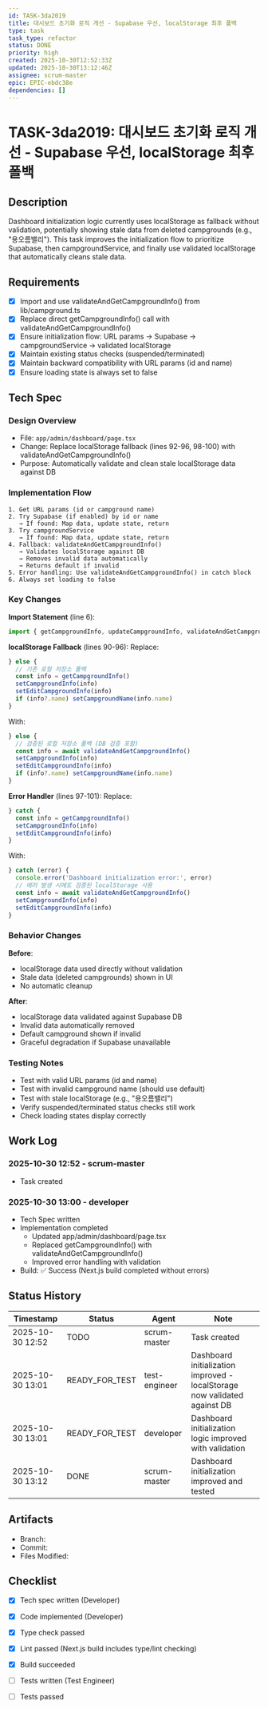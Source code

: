 ```yaml
---
id: TASK-3da2019
title: 대시보드 초기화 로직 개선 - Supabase 우선, localStorage 최후 폴백
type: task
task_type: refactor
status: DONE
priority: high
created: 2025-10-30T12:52:33Z
updated: 2025-10-30T13:12:46Z
assignee: scrum-master
epic: EPIC-ebdc38e
dependencies: []
---
```


# TASK-3da2019: 대시보드 초기화 로직 개선 - Supabase 우선, localStorage 최후 폴백

## Description

Dashboard initialization logic currently uses localStorage as fallback without validation, potentially showing stale data from deleted campgrounds (e.g., "용오름밸리"). This task improves the initialization flow to prioritize Supabase, then campgroundService, and finally use validated localStorage that automatically cleans stale data.

## Requirements

- [x] Import and use validateAndGetCampgroundInfo() from lib/campground.ts
- [x] Replace direct getCampgroundInfo() call with validateAndGetCampgroundInfo()
- [x] Ensure initialization flow: URL params → Supabase → campgroundService → validated localStorage
- [x] Maintain existing status checks (suspended/terminated)
- [x] Maintain backward compatibility with URL params (id and name)
- [x] Ensure loading state is always set to false

## Tech Spec

### Design Overview
- File: `app/admin/dashboard/page.tsx`
- Change: Replace localStorage fallback (lines 92-96, 98-100) with validateAndGetCampgroundInfo()
- Purpose: Automatically validate and clean stale localStorage data against DB

### Implementation Flow

```
1. Get URL params (id or campground name)
2. Try Supabase (if enabled) by id or name
   → If found: Map data, update state, return
3. Try campgroundService
   → If found: Map data, update state, return
4. Fallback: validateAndGetCampgroundInfo()
   → Validates localStorage against DB
   → Removes invalid data automatically
   → Returns default if invalid
5. Error handling: Use validateAndGetCampgroundInfo() in catch block
6. Always set loading to false
```

### Key Changes

**Import Statement** (line 6):
```typescript
import { getCampgroundInfo, updateCampgroundInfo, validateAndGetCampgroundInfo, type CampgroundInfo } from '../../../lib/campground'
```

**localStorage Fallback** (lines 90-96):
Replace:
```typescript
} else {
  // 기존 로컬 저장소 폴백
  const info = getCampgroundInfo()
  setCampgroundInfo(info)
  setEditCampgroundInfo(info)
  if (info?.name) setCampgroundName(info.name)
}
```

With:
```typescript
} else {
  // 검증된 로컬 저장소 폴백 (DB 검증 포함)
  const info = await validateAndGetCampgroundInfo()
  setCampgroundInfo(info)
  setEditCampgroundInfo(info)
  if (info?.name) setCampgroundName(info.name)
}
```

**Error Handler** (lines 97-101):
Replace:
```typescript
} catch {
  const info = getCampgroundInfo()
  setCampgroundInfo(info)
  setEditCampgroundInfo(info)
}
```

With:
```typescript
} catch (error) {
  console.error('Dashboard initialization error:', error)
  // 에러 발생 시에도 검증된 localStorage 사용
  const info = await validateAndGetCampgroundInfo()
  setCampgroundInfo(info)
  setEditCampgroundInfo(info)
}
```

### Behavior Changes

**Before**:
- localStorage data used directly without validation
- Stale data (deleted campgrounds) shown in UI
- No automatic cleanup

**After**:
- localStorage data validated against Supabase DB
- Invalid data automatically removed
- Default campground shown if invalid
- Graceful degradation if Supabase unavailable

### Testing Notes
- Test with valid URL params (id and name)
- Test with invalid campground name (should use default)
- Test with stale localStorage (e.g., "용오름밸리")
- Verify suspended/terminated status checks still work
- Check loading states display correctly

## Work Log

### 2025-10-30 12:52 - scrum-master
- Task created

### 2025-10-30 13:00 - developer
- Tech Spec written
- Implementation completed
  - Updated app/admin/dashboard/page.tsx
  - Replaced getCampgroundInfo() with validateAndGetCampgroundInfo()
  - Improved error handling with validation
- Build: ✅ Success (Next.js build completed without errors)

## Status History

| Timestamp | Status | Agent | Note |
|-----------|--------|-------|------|
| 2025-10-30 12:52 | TODO | scrum-master | Task created |
| 2025-10-30 13:01 | READY_FOR_TEST | test-engineer | Dashboard initialization improved - localStorage now validated against DB |
| 2025-10-30 13:01 | READY_FOR_TEST | developer | Dashboard initialization logic improved with validation |
| 2025-10-30 13:12 | DONE | scrum-master | Dashboard initialization improved and tested |

## Artifacts

- Branch:
- Commit:
- Files Modified:

## Checklist

- [x] Tech spec written (Developer)
- [x] Code implemented (Developer)
- [x] Type check passed
- [x] Lint passed (Next.js build includes type/lint checking)
- [x] Build succeeded
- [ ] Tests written (Test Engineer)
- [ ] Tests passed

